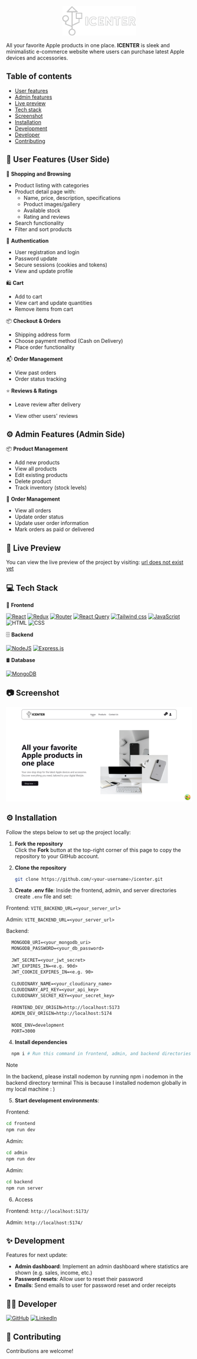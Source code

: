 <p align="center">
  <img src="./assets/logo-white.png" alt="icenter" width="200"/>
</p>

All your favorite Apple products in one place. **ICENTER** is sleek and minimalistic e-commerce website where users can purchase latest Apple devices and accessories.

## Table of contents

- [User features](#-user-features-user-side)
- [Admin features](#-admin-features-admin-side)
- [Live preview](#-live-preview)
- [Tech stack](#-tech-stack)
- [Screenshot](#-screenshot)
- [Installation](#-installation)
- [Development](#-development)
- [Developer](#-developer)
- [Contributing](#-contributing)

## 👾 User Features (User Side)

🛒 **Shopping and Browsing**

- Product listing with categories
- Product detail page with:
  - Name, price, description, specifications
  - Product images/gallery
  - Available stock
  - Rating and reviews
- Search functionality
- Filter and sort products

👤 **Authentication**

- User registration and login
- Password update
- Secure sessions (cookies and tokens)
- View and update profile

🛍️ **Cart**

- Add to cart
- View cart and update quantities
- Remove items from cart

📦 **Checkout & Orders**

- Shipping address form
- Choose payment method (Cash on Delivery)
- Place order functionality

📬 **Order Management**

- View past orders
- Order status tracking

⭐ **Reviews & Ratings**

- Leave review after delivery

- View other users' reviews

## ⚙️ Admin Features (Admin Side)

📦 **Product Management**

- Add new products
- View all products
- Edit existing products
- Delete product
- Track inventory (stock levels)

📃 **Order Management**

- View all orders
- Update order status
- Update user order information
- Mark orders as paid or delivered

## 🚀 Live Preview

You can view the live preview of the project by visiting: [url does not exist yet](#)

## 💻 Tech Stack

📜 **Frontend**

[![React](https://img.shields.io/badge/React-20232A?style=for-the-badge&logo=react&logoColor=61DAFB)](#)
[![Redux](https://img.shields.io/badge/Redux-593D88?style=for-the-badge&logo=redux&logoColor=white)](#)
[![Router](https://img.shields.io/badge/React_Router-CA4245?style=for-the-badge&logo=react-router&logoColor=white)](#)
[![React Query](https://img.shields.io/badge/React%20Query-FF4154?style=for-the-badge&logo=reactquery&logoColor=fff)](#)
[![Tailwind css](https://img.shields.io/badge/Tailwind_CSS-38B2AC?style=for-the-badge&logo=tailwind-css&logoColor=white)](#)
[![JavaScript](https://img.shields.io/badge/JavaScript-F7DF1E?style=for-the-badge&logo=javascript&logoColor=black)](#)
![HTML](https://img.shields.io/badge/HTML5-E34F26?style=for-the-badge&logo=html5&logoColor=white)
![CSS](https://img.shields.io/badge/CSS3-1572B6?style=for-the-badge&logo=css3&logoColor=white)

🗄️ **Backend**

[![NodeJS](https://img.shields.io/badge/Node.js-6DA55F?style=for-the-badge&logo=node.js&logoColor=white)](#)
[![Express.js](https://img.shields.io/badge/Express.js-%23404d59.svg?style=for-the-badge&logo=express&logoColor=%2361DAFB)](#)

🛢️ **Database**

[![MongoDB](https://img.shields.io/badge/MongoDB-%234ea94b.svg?style=for-the-badge&logo=mongodb&logoColor=white)](#)

## 📷 Screenshot

  <img src="./assets/home.png" alt="icenter"/>

## ⚙️ Installation

Follow the steps below to set up the project locally:

1.  **Fork the repository**  
    Click the **Fork** button at the top-right corner of this page to copy the repository to your GitHub account.

2.  **Clone the repository**

    ```bash
    git clone https://github.com/<your-username>/icenter.git
    ```

3.  **Create .env file**: Inside the frontend, admin, and server directories create `.env` file and set:

Frontend:
`VITE_BACKEND_URL=<your_server_url>`

Admin:
`VITE_BACKEND_URL=<your_server_url>`

Backend:

```
  MONGODB_URI=<your_mongodb_uri>
  MONGODB_PASSWORD=<your_db_password>

  JWT_SECRET=<your_jwt_secret>
  JWT_EXPIRES_IN=<e.g. 90d>
  JWT_COOKIE_EXPIRES_IN=<e.g. 90>

  CLOUDINARY_NAME=<your_cloudinary_name>
  CLOUDINARY_API_KEY=<your_api_key>
  CLOUDINARY_SECRET_KEY=<your_secret_key>

  FRONTEND_DEV_ORIGIN=http://localhost:5173
  ADMIN_DEV_ORIGIN=http://localhost:5174

  NODE_ENV=development
  PORT=3000
```

4. **Install dependencies**

```bash
  npm i # Run this command in frontend, admin, and backend directories
```

> [!NOTE]  
> In the backend, please install nodemon by running npm i nodemon in the backend directory terminal
> This is because I installed nodemon globally in my local machine : )

5. **Start development environments**:

Frontend:

```bash
cd frontend
npm run dev
```

Admin:

```bash
cd admin
npm run dev
```

Admin:

```bash
cd backend
npm run server
```

6. Access

Frontend:
`http://localhost:5173/`

Admin:
`http://localhost:5174/`

## ✨ Development

Features for next update:

- **Admin dashboard**: Implement an admin dashboard where statistics are shown (e.g. sales, income, etc.)
- **Password resets**: Allow user to reset their password
- **Emails**: Send emails to user for password reset and order receipts

## 🧑‍💻 Developer

[![GitHub](https://img.shields.io/badge/GitHub-%23121011.svg?style=for-the-badge&logo=github&logoColor=white)](https://github.com/quielScript)
[![LinkedIn](https://custom-icon-badges.demolab.com/badge/LinkedIn-0A66C2?style=for-the-badge&logo=linkedin-white&logoColor=fff)](https://www.linkedin.com/in/exequielarco/)

## 🌟 Contributing

Contributions are welcome!
